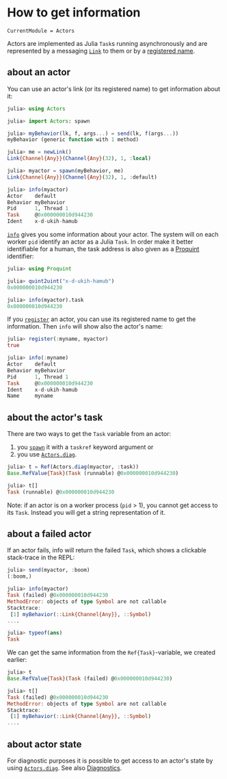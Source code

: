 # How to get information

```@meta
CurrentModule = Actors
```

Actors are implemented as Julia `Task`s running asynchronously and are represented by a messaging [`Link`](@ref) to them or by a [registered name](../api/registry.md).

## about an actor

You can use an actor's link (or its registered name) to get information about it:

```julia
julia> using Actors

julia> import Actors: spawn

julia> myBehavior(lk, f, args...) = send(lk, f(args...))
myBehavior (generic function with 1 method)

julia> me = newLink()
Link{Channel{Any}}(Channel{Any}(32), 1, :local)

julia> myactor = spawn(myBehavior, me)
Link{Channel{Any}}(Channel{Any}(32), 1, :default)

julia> info(myactor)
Actor    default
Behavior myBehavior
Pid      1, Thread 1
Task     @0x000000010d944230
Ident    x-d-ukih-hamub
```

[`info`](@ref) gives you some information about your actor. The system will on each worker `pid` identify an actor as a Julia `Task`. In order make it better identifiable for a human, the task address is also given as a [Proquint](https://github.com/pbayer/Proquint.jl) identifier:

```julia
julia> using Proquint

julia> quint2uint("x-d-ukih-hamub")
0x000000010d944230

julia> info(myactor).task
0x000000010d944230
```

If you [`register`](@ref) an actor, you can use its registered name to get the information. Then `info` will show also the actor's name:

```julia
julia> register(:myname, myactor)
true

julia> info(:myname)
Actor    default
Behavior myBehavior
Pid      1, Thread 1
Task     @0x000000010d944230
Ident    x-d-ukih-hamub
Name     myname
```

## about the actor's task

There are two ways to get the `Task` variable from an actor:

1. you [`spawn`](@ref) it with a `taskref` keyword argument or
2. you use [`Actors.diag`](@ref).

```julia
julia> t = Ref(Actors.diag(myactor, :task))
Base.RefValue{Task}(Task (runnable) @0x000000010d944230)

julia> t[]
Task (runnable) @0x000000010d944230
```

Note: if an actor is on a worker process (`pid` > 1), you cannot get access to its `Task`. Instead you will get a string representation of it.

## about a failed actor

If an actor fails, info will return the failed `Task`, which shows a clickable stack-trace in the REPL:

```julia
julia> send(myactor, :boom)
(:boom,)

julia> info(myactor)
Task (failed) @0x000000010d944230
MethodError: objects of type Symbol are not callable
Stacktrace:
 [1] myBehavior(::Link{Channel{Any}}, ::Symbol)
....

julia> typeof(ans)
Task
```

We can get the same information from the `Ref{Task}`-variable, we created earlier:

```julia
julia> t
Base.RefValue{Task}(Task (failed) @0x000000010d944230)

julia> t[]
Task (failed) @0x000000010d944230
MethodError: objects of type Symbol are not callable
Stacktrace:
 [1] myBehavior(::Link{Channel{Any}}, ::Symbol)
....
```

## about actor state

For diagnostic purposes it is possible to get access to an actor's state by using [`Actors.diag`](@ref). See also [Diagnostics](../reference/diag.md).

